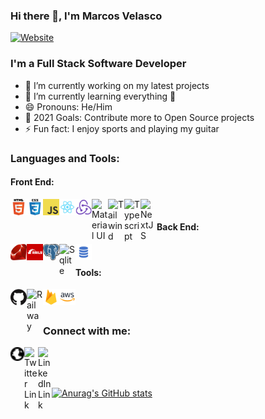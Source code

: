 ### Hi there 👋, I'm Marcos Velasco

[![Website](https://img.shields.io/website?label=portfolio_website&style=for-the-badge&url=https%3A%2F%2Fmarcosvelasco.com)](https://marcosvelasco.com)

### I'm a Full Stack Software Developer

- 🔭 I’m currently working on my latest projects
- 🌱 I’m currently learning everything 🤣
- 😄 Pronouns: He/Him
- 🥅 2021 Goals: Contribute more to Open Source projects
- ⚡ Fun fact: I enjoy sports and playing my guitar

### Languages and Tools:

#### Front End:

<img align="left" alt="HTML5" width="26px" src="https://raw.githubusercontent.com/github/explore/80688e429a7d4ef2fca1e82350fe8e3517d3494d/topics/html/html.png" />
<img align="left" alt="CSS3" width="26px" src="https://raw.githubusercontent.com/github/explore/80688e429a7d4ef2fca1e82350fe8e3517d3494d/topics/css/css.png" />

<img align="left" alt="JavaScript" width="26px" src="https://raw.githubusercontent.com/github/explore/80688e429a7d4ef2fca1e82350fe8e3517d3494d/topics/javascript/javascript.png" />
<img align="left" alt="React" width="26px" src="https://raw.githubusercontent.com/github/explore/80688e429a7d4ef2fca1e82350fe8e3517d3494d/topics/react/react.png" />
<img align="left" alt="Redux" width="26px" src="https://raw.githubusercontent.com/github/explore/80688e429a7d4ef2fca1e82350fe8e3517d3494d/topics/redux/redux.png" />
<img align="left" alt="Material UI" width="26px" src="https://avatars.githubusercontent.com/u/33663932?s=200&v=4" />

<img align="left" alt="Tailwind" width="26px" src="[https://avatars.githubusercontent.com/u/33663932?s=200&v=4](https://avatars.githubusercontent.com/u/67109815?s=200&v=4)" />
<img align="left" alt="Typescript" width="26px" src="[https://avatars.githubusercontent.com/u/33663932?s=200&v=4](https://raw.githubusercontent.com/github/explore/80688e429a7d4ef2fca1e82350fe8e3517d3494d/topics/typescript/typescript.png?size=48)" />
<img align="left" alt="NextJS" width="26px" src="[https://avatars.githubusercontent.com/u/33663932?s=200&v=4](https://www.svgrepo.com/show/354113/nextjs-icon.svg)" />

<br />

#### Back End:

<img align="left" alt="Ruby" width="26px" src="https://raw.githubusercontent.com/github/explore/80688e429a7d4ef2fca1e82350fe8e3517d3494d/topics/ruby/ruby.png" />
<img align="left" alt="Rails" width="26px" src="https://raw.githubusercontent.com/github/explore/80688e429a7d4ef2fca1e82350fe8e3517d3494d/topics/rails/rails.png" />
<img align="left" alt="Postgresql" width="26px" src="https://raw.githubusercontent.com/github/explore/80688e429a7d4ef2fca1e82350fe8e3517d3494d/topics/postgresql/postgresql.png" />
<img align="left" alt="Sqlite" width="26px" src="https://avatars.githubusercontent.com/u/48680494?s=400&u=4ab40856ccfa4616130de822486cc01350b34e09&v=4" />
<img align="left" alt="SQL" width="26px" src="https://raw.githubusercontent.com/github/explore/80688e429a7d4ef2fca1e82350fe8e3517d3494d/topics/sql/sql.png" />

<br>

#### Tools:

<img align="left" alt="GitHub" width="26px" src="https://raw.githubusercontent.com/github/explore/78df643247d429f6cc873026c0622819ad797942/topics/github/github.png" />
<img align="left" alt="Railway" width="26px" src="https://avatars.githubusercontent.com/u/66716858?s=200&v=4" />
<img align="left" alt="Firebase" width="26px" src="https://raw.githubusercontent.com/github/explore/80688e429a7d4ef2fca1e82350fe8e3517d3494d/topics/firebase/firebase.png" />
<img align="left" alt="AWS" width="26px" src="https://raw.githubusercontent.com/github/explore/fbceb94436312b6dacde68d122a5b9c7d11f9524/topics/aws/aws.png" />


<br>
<br>

### Connect with me:

[<img align="left" alt="marcosvelasco.com" width="22px" src="https://raw.githubusercontent.com/iconic/open-iconic/master/svg/globe.svg" />][website]
[<img align="left" alt="Twitter Link" width="22px" src="https://cdn.jsdelivr.net/npm/simple-icons@v3/icons/twitter.svg" />][twitter]
[<img align="left" alt="LinkedIn Link" width="22px" src="https://cdn.jsdelivr.net/npm/simple-icons@v3/icons/linkedin.svg" />][linkedin]

<!-- [<img align="left" alt="Instagram Link" width="22px" src="https://cdn.jsdelivr.net/npm/simple-icons@v3/icons/instagram.svg" />][instagram] -->

<br />
<br>
<br>

[![Anurag's GitHub stats](https://github-readme-stats.vercel.app/api?username=devslife7)](https://github.com/devslife7/github-readme-stats)

[website]: https://www.marcosvelasco.com/
[twitter]: https://twitter.com/Markuz113
[youtube]: https://www.youtube.com/channel/UCBmRRBM8cmE29ZGba51Sbzw
[instagram]: https://www.instagram.com/markuz1457
[linkedin]: https://www.linkedin.com/in/marcos-velasco-1b07a7189/
